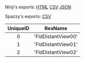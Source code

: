 Ninji's exports: [HTML](https://wuffs.org/acnh/bcsv_140/html/FieldDistantViewParam.html) [CSV](https://wuffs.org/acnh/bcsv_140/csv/FieldDistantViewParam.csv) [JSON](https://wuffs.org/acnh/bcsv_140/json/FieldDistantViewParam.json)

Spazzy's exports: [CSV](JSON)

| UniqueID | ResName |
|:--:|:--:|
| 0 | 'FldDistantView00' | 
| 1 | 'FldDistantView01' | 
| 2 | 'FldDistantView02' | 

